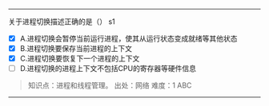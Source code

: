 ---
关于进程切换描述正确的是（） s1
- [x] A.进程切换会暂停当前运行进程，使其从运行状态变成就绪等其他状态
- [x] B.进程切换要保存当前进程的上下文
- [x] C.进程切换要恢复下一个进程的上下文
- [ ] D.进程切换的进程上下文不包括CPU的寄存器等硬件信息

> 知识点：进程和线程管理。
> 出处：网络
> 难度：1
> ABC


---